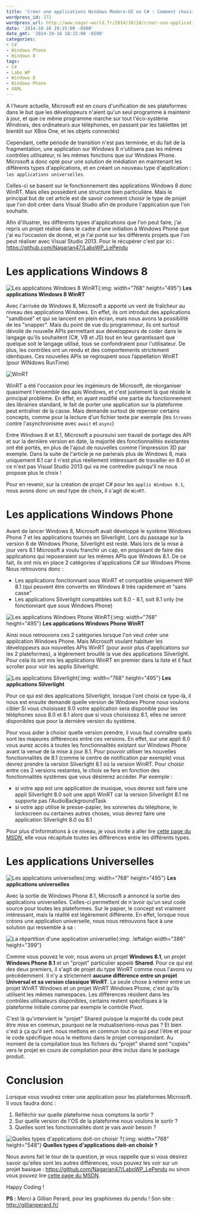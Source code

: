 ```yaml
---
title: 'Créer une applications Windows Modern-UI en C# : Comment choisir ?'
wordpress_id: 372
wordpress_url: http://www.nagar-world.fr/2014/10/18/creer-une-applications-windows-modern/
date: '2014-10-18 19:15:00 -0500'
date_gmt: '2014-10-18 18:15:00 -0500'
categories:
- C#
- Windows Phone
- Windows 8
tags:
- C#
- Labo WP
- Windows 8
- Windows Phone
- XAML
---
```


A l'heure actuelle, Microsoft est en cours d'unification de ses plateformes dans le but que les développeurs n'aient qu'un seul programme à maintenir à jour, et que ce même programme marche sur tout l'éco-système Windows, des ordinateurs aux téléphones, en passant par les tablettes (et bientôt sur XBox One, et les objets connectés)

Cependant, cette période de transition n'est pas terminée, et du fait de la fragmentation, une application sur Windows 8 n'utilisera pas les mêmes contrôles utilisateur, ni les mêmes fonctions que sur Windows Phone. Microsoft a donc opté pour une solution de médiation en maintenant les différents types d'applications, et en créant un nouveau type d'application : `les applications universelles`.

Celles-ci se basent sur le fonctionnement des applications Windows 8 donc WinRT. Mais elles possèdent une structure bien particulière. Mais le principal but de cet article est de savoir comment choisir le type de projet que l'on doit créer dans Visual Studio afin de produire l'application que l'on souhaite.

<!--more-->

Afin d'illustrer, les différents types d'applications que l'on peut faire, j'ai repris un projet réalisé dans le cadre d'une initiation à Windows Phone que j'ai eu l'occasion de donné, et je l'ai porté sur les différents projets que l'on peut réaliser avec Visual Studio 2013. Pour le récupérer c'est par ici : <https://github.com/Nagarian47/LaboWP_LePendu>

# Les applications Windows 8

![Les applications Windows 8 WinRT](/assets/images/uploads/2014/10/AppWindows.png){:img: width="768" height="495"}
**Les applications Windows 8 WinRT**

Avec l'arrivée de Windows 8, Microsoft a apporté un vent de fraîcheur au niveau des applications Windows. En effet, ils ont introduit des applications "sandboxé" et qui se lancent en plein écran, mais nous avons la possibilité de les "snapper". Mais du point de vue du programmeur, ils ont surtout dévoilé de nouvelle APIs permettant aux développeurs de coder dans le langage qu'ils souhaitent (C#, VB et JS) tout en leur garantissant que quelque soit le langage utilisé, tous se confondraient pour l'utilisateur. De plus, les contrôles ont un rendu et des comportements strictement identiques. Ces nouvelles APIs se regroupent sous l’appellation WinRT (pour WINdows RunTime)

![WinRT](/assets/images/uploads/2014/10/winRT.png)

WinRT a été l'occasion pour les ingénieurs de Microsoft, de réorganiser quasiment l'ensemble des apis Windows, et c'est justement là que réside le principal problème. En effet, en ayant modifié une partie du fonctionnement des librairies standard, le fait de porter une application sur la plateforme peut entraîner de la casse. Mais demande surtout de repenser certains concepts, comme pour la lecture d'un fichier texte par exemple (les `Streams` contre l'asynchronisme avec `await` et `async`)

Entre Windows 8 et 8.1, Microsoft a poursuivi son travail de portage des API et sur la dernière version en date, la majorité des fonctionnalités existantes ont été portés, en plus de l'ajout de nouvelles comme l'impression 3D par exemple. Dans la suite de l'article je ne parlerais plus de Windows 8, mais uniquement 8.1 car il n'est plus réellement intéressant de travailler en 8.0 et ce n'est pas Visual Studio 2013 qui va me contredire puisqu'il ne nous propose plus le choix !

Pour en revenir, sur la création de projet C# pour les `applis Windows 8.1`, nous avons donc un seul type de choix, il s'agit de `WinRT`.

# Les applications Windows Phone

Avant de lancer Windows 8, Microsoft avait développé le système Windows Phone 7 et les applications tournés en Silverlight. Lors du passage sur la version 8 de Windows Phone, Silverlight est resté. Mais lors de la mise à jour vers 8.1 Microsoft a voulu franchir un cap, en proposant de faire des applications qui reposeraient sur les mêmes APIs que Windows 8.1. De ce fait, ils ont mis en place 2 catégories d'applications C# sur Windows Phone. Nous retrouvons donc :

- Les applications fonctionnant sous WinRT et compatible uniquement WP 8.1 (qui peuvent être convertis en Windows 8 très rapidement et "sans casse"
- Les applications Silverlight compatibles soit 8.0 - 8.1, soit 8.1 only (ne fonctionnant que sous Windows Phone)

![Les applications Windows Phone WinRT](/assets/images/uploads/2014/10/AppWindowsPhone1.png){:img: width="768" height="495"}
**Les applications Windows Phone WinRT**

Ainsi nous retrouvons ces 2 catégories lorsque l'on veut créer une application Windows Phone. Mais Microsoft voulant habituer les développeurs aux nouvelles APIs WinRT (pour avoir plus d'applications sur les 2 plateformes), a légèrement brouillé la vue des applications Silverlight. Pour cela ils ont mis les applications WinRT en premier dans la liste et il faut scroller pour voir les applis Silverlight.

![Les applications Silverlight](/assets/images/uploads/2014/10/AppWindowsPhone2.png){:img: width="768" height="495"}
**Les applications Silverlight**

Pour ce qui est des applications Silverlight, lorsque l'ont choisi ce type-là, il nous est ensuite demandé quelle version de Windows Phone nous voulons cibler Si vous choisissez 8.0 votre application sera disponible pour les téléphones sous 8.0 et 8.1 alors que si vous choisissez 8.1, elles ne seront disponibles que pour la dernière version du système.

Pour vous aider à choisir quelle version prendre, il vous faut connaître quels sont les majeures différences entre ces versions. En effet, sur une appli 8.0 vous aurez accès à toutes les fonctionnalités existant sur Windows Phone avant la venue de la mise à jour 8.1. Pour pouvoir utiliser les nouvelles fonctionnalités de 8.1 (comme le centre de notification par exemple) vous devrez prendre la version Silverlight 8.1 où la version WinRT. Pour choisir entre ces 2 versions restantes, le choix se fera en fonction des fonctionnalités systèmes que vous désirerez accéder. Par exemple :

- si votre app est une application de musique, vous devrez soit faire une appli Silverlight 8.0 soit une appli WinRT car la version Silverlight 8.1 ne supporte pas l'AudioBackgroundTask
- si votre app utilise le presse-papier, les sonneries du téléphone, le lockscreen ou certaines autres choses, vous devrez faire une application Silverlight 8.0 ou 8.1

Pour plus d'informations à ce niveau, je vous invite à aller lire [cette page du MSDN](http://msdn.microsoft.com/fr-FR/library/windows/apps/dn642082(v=vs.105).aspx), elle vous récapitule toutes les différences entre les différents types.

# Les applications Universelles

![Les applications universelles](/assets/images/uploads/2014/10/AppUniversal.png){:img: width="768" height="495"}
**Les applications universelles**

Avec la sortie de Windows Phone 8.1, Microsoft a annoncé la sortie des applications universelles. Celles-ci permettent de n'avoir qu'un seul code source pour toutes les plateformes. Sur le papier, le concept est vraiment intéressant, mais la réalité est légèrement différente. En effet, lorsque nous créons une application universelle, nous nous retrouvons face à une solution qui ressemble à sa :

![La répartition d'une application universelle](/assets/images/uploads/2014/10/UniversalSolution.png){:img: .leftalign width="386" height="399"}

Comme vous pouvez le voir, nous avons un projet **Windows 8.1**, un projet **Windows Phone 8.1** et un "projet" particulier appelé **Shared**. Pour ce qui est des deux premiers, il s'agit de projet du type WinRT comme nous l'avons vu précédemment. Il n'y a strictement **aucune différence entre un projet Universal et sa version classique WinRT**. La seule chose à retenir entre un projet WinRT Windows et un projet WinRT Windows Phone, c'est qu'ils utilisent les mêmes namespaces. Les différences résident dans les contrôles utilisateurs disponibles, certains restent spécifiques à la plateforme initiale comme par exemple le contrôle Pivot.

C'est là qu'intervient le "projet" Shared puisque la majorité du code peut être mise en commun, pourquoi ne le mutualiserions-nous pas ? Et bien c'est à ça qu'il sert. nous mettons en commun tout ce qui peut l'être et pour le code spécifique nous le mettons dans le projet correspondant. Au moment de la compilation tous les fichiers du "projet" shared sont "copiés" vers le projet en cours de compilation pour être inclus dans le package produit.

# Conclusion

Lorsque vous voudrez créer une application pour les plateformes Microsoft. Il vous faudra donc :

1. Réfléchir sur quelle plateforme nous comptons la sortir ?
2. Sur quelle version de l'OS de la plateforme nous voulons le sortir ?
3. Quelles sont les fonctionnalités dont je vais avoir besoin ?

![Quelles types d'applications doit-on choisir ?](/assets/images/uploads/2014/10/Appsbyplateform.png){:img: width="768" height="548"}
**Quelles types d'applications doit-on choisir ?**

Nous avons fait le tour de la question, je vous rappelle que si vous désirez savoir qu'elles sont les autres différences, vous pouvez les voir sur un projet basique : <https://github.com/Nagarian47/LaboWP_LePendu> ou sinon vous pouvez lire [cette page du MSDN](http://msdn.microsoft.com/fr-FR/library/windows/apps/dn642082(v=vs.105).aspx).

Happy Coding !

**PS :** Merci à Gillian Perard, pour les graphismes du pendu ! Son site : <http://gillianperard.fr/>

